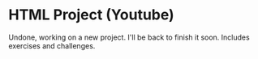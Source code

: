 # HTML Project (Youtube)
Undone, working on a new project. I'll be back to finish it soon.
Includes exercises and challenges.
